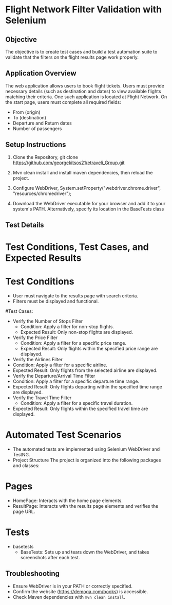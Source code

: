 # Flight Network Filter Validation with Selenium

## Objective


The objective is to create test cases and build a test automation suite to validate that the filters on the flight results page work properly.


## Application Overview
The web application allows users to book flight tickets. Users must provide necessary details (such as destination and dates) to view available flights matching their criteria. One such application is located at Flight Network.
On the start page, users must complete all required fields:
-	From (origin)
-	To (destination)
-	Departure and Return dates
-	Number of passengers


## Setup Instructions

1. Clone the Repository, git clone <https://github.com/georgekitsos21/etraveli_Group.git>

2. Mvn clean install and install maven dependencies, then reload the project.

3. Configure WebDriver, System.setProperty("webdriver.chrome.driver", "resources/chromedriver");

4. Download the WebDriver executable for your browser and add it to your system's PATH. Alternatively, specify its location in the BaseTests class
    

## Test Details

# Test Conditions, Test Cases, and Expected Results
# Test Conditions
  
  -	User must navigate to the results page with search criteria.
  -	Filters must be displayed and functional.

#Test Cases:

- Verify the Number of Stops Filter
    - Condition: Apply a filter for non-stop flights.
    - Expected Result: Only non-stop flights are displayed.
-	Verify the Price Filter
    - Condition: Apply a filter for a specific price range.
    - Expected Result: Only flights within the specified price range are displayed.
-	Verify the Airlines Filter
  -	Condition: Apply a filter for a specific airline.
  -	Expected Result: Only flights from the selected airline are displayed.
-	Verify the Departure/Arrival Time Filter
  -	Condition: Apply a filter for a specific departure time range.
  - Expected Result: Only flights departing within the specified time range are displayed.
-	Verify the Travel Time Filter
	 - Condition: Apply a filter for a specific travel duration.
   - Expected Result: Only flights within the specified travel time are displayed.

# Automated Test Scenarios

- The automated tests are implemented using Selenium WebDriver and TestNG.
- Project Structure
The project is organized into the following packages and classes:

# Pages
-	HomePage: Interacts with the home page elements.
-	ResultPage: Interacts with the results page elements and verifies the page URL.

# Tests
- basetests
	- BaseTests: Sets up and tears down the WebDriver, and takes screenshots after each test.


## Troubleshooting

- Ensure WebDriver is in your PATH or correctly specified.
- Confirm the website (https://demoqa.com/books) is accessible.
- Check Maven dependencies with `mvn clean install`.
